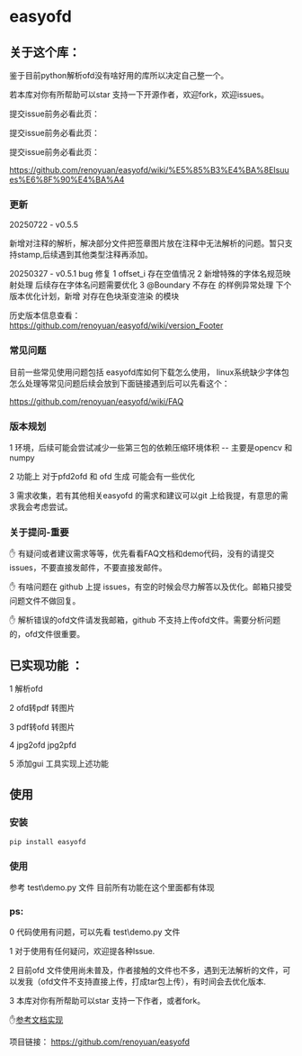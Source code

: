 # easyofd

## 关于这个库：

鉴于目前python解析ofd没有啥好用的库所以决定自己整一个。

若本库对你有所帮助可以star 支持一下开源作者，欢迎fork，欢迎issues。

提交issue前务必看此页：

提交issue前务必看此页：

提交issue前务必看此页：

https://github.com/renoyuan/easyofd/wiki/%E5%85%B3%E4%BA%8EIsuues%E6%8F%90%E4%BA%A4

### 更新

20250722 - v0.5.5

新增对注释的解析，解决部分文件把签章图片放在注释中无法解析的问题。暂只支持stamp,后续遇到其他类型注释再添加。

20250327 - v0.5.1
bug 修复 1 offset_i 存在空值情况  2 新增特殊的字体名规范映射处理 后续存在字体名问题需要优化 3 @Boundary 不存在 的样例异常处理
下个版本优化计划，新增 对存在色块渐变渲染 的模块

历史版本信息查看：https://github.com/renoyuan/easyofd/wiki/version_Footer

### 常见问题

目前一些常见使用问题包括 easyofd库如何下载怎么使用， linux系统缺少字体包怎么处理等常见问题后续会放到下面链接遇到后可以先看这个：

https://github.com/renoyuan/easyofd/wiki/FAQ

### 版本规划

1 环境，后续可能会尝试减少一些第三包的依赖压缩环境体积 -- 主要是opencv 和numpy

2 功能上 对于pfd2ofd 和 ofd 生成 可能会有一些优化

3 需求收集，若有其他相关easyofd 的需求和建议可以git 上给我提，有意思的需求我会考虑尝试。

### 关于提问-重要

:hand: 有疑问或者建议需求等等，优先看看FAQ文档和demo代码，没有的请提交issues，不要直接发邮件，不要直接发邮件。

:hand: 有啥问题在 github 上提 issues，有空的时候会尽力解答以及优化。邮箱只接受问题文件不做回复。

:hand: 解析错误的ofd文件请发我邮箱，github 不支持上传ofd文件。需要分析问题的，ofd文件很重要。

## 已实现功能 ：

1 解析ofd

2 ofd转pdf  转图片

3 pdf转ofd   转图片

4 jpg2ofd jpg2pfd

5 添加gui 工具实现上述功能

## 使用

### 安装

```shell
pip install easyofd
```

### 使用

参考 test\demo.py 文件 目前所有功能在这个里面都有体现

### ps:

0 代码使用有问题，可以先看 test\demo.py 文件

1 对于使用有任何疑问，欢迎提各种Issue.

2 目前ofd 文件使用尚未普及，作者接触的文件也不多，遇到无法解析的文件，可以发我（ofd文件不支持直接上传，打成tar包上传），有时间会去优化版本.

3 本库对你有所帮助可以star 支持一下作者，或者fork。

:hand:[参考文档实现](https://openstd.samr.gov.cn/bzgk/gb/newGbInfo?hcno=3AF6682D939116B6F5EED53D01A9DB5D )

项目链接： https://github.com/renoyuan/easyofd

